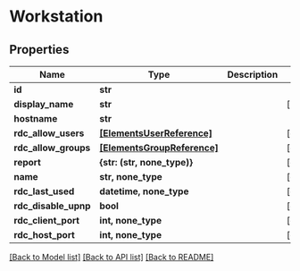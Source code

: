# Workstation


## Properties

Name | Type | Description | Notes
------------ | ------------- | ------------- | -------------
**id** | **str** |  | 
**display_name** | **str** |  | [readonly] 
**hostname** | **str** |  | 
**rdc_allow_users** | [**[ElementsUserReference]**](ElementsUserReference.md) |  | [optional] 
**rdc_allow_groups** | [**[ElementsGroupReference]**](ElementsGroupReference.md) |  | [optional] 
**report** | **{str: (str, none_type)}** |  | [optional] 
**name** | **str, none_type** |  | [optional] 
**rdc_last_used** | **datetime, none_type** |  | [optional] 
**rdc_disable_upnp** | **bool** |  | [optional] 
**rdc_client_port** | **int, none_type** |  | [optional] 
**rdc_host_port** | **int, none_type** |  | [optional] 

[[Back to Model list]](../#documentation-for-models) [[Back to API list]](../#documentation-for-api-endpoints) [[Back to README]](../)



